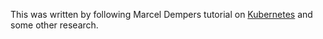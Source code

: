 This was written by following Marcel Dempers tutorial on [Kubernetes](https://www.youtube.com/playlist?list=PLHq1uqvAteVvUEdqaBeMK2awVThNujwMd) and some other research.
